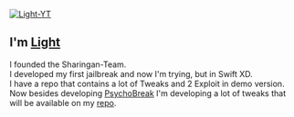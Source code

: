 [![Light-YT](https://raw.githubusercontent.com/Light-YT/Light-YT/master/200.gif)](https://repo.sharingan.ml)
## I'm [Light](https://github.com/Light-YT/)
I founded the Sharingan-Team.                                                                                                                                                                                                 
I developed my first jailbreak and now I'm trying, but in Swift XD.                                                                                                                                                                             
I have a repo that contains a lot of Tweaks and 2 Exploit in demo version.                                                                                                                                                                                               
Now besides developing [PsychoBreak](https://github.com/Light-YT/PsychoBreak) I'm developing a lot of tweaks that will be available on my [repo](https://repo.sharingan.ml).
